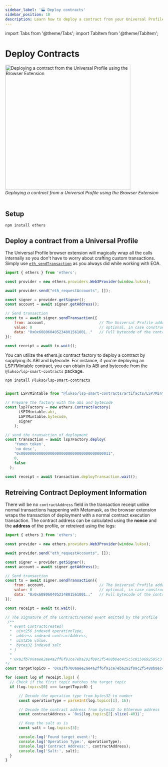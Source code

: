 ```yaml
---
sidebar_label: '🏭 Deploy contracts'
sidebar_position: 10
description: Learn how to deploy a contract from your Universal Profile.
---
```


import Tabs from '@theme/Tabs';
import TabItem from '@theme/TabItem';

# Deploy Contracts

<div style={{textAlign: 'center', color: 'grey'}}>
  <img
    src={require('./img/deploy-contract.png').default}
    alt="Deploying a contract from the Universal Profile using the Browser Extension"
    width="400"
  />
<br/>
<i>Deploying a contract from a Universal Profile using the Browser Extension</i>
<br /><br />
</div>

## Setup

```shell
npm install ethers
```

## Deploy a contract from a Universal Profile

The Universal Profile browser extension will magically wrap all the calls internally so you don't have to worry about crafting custom transactions. Simply use [`eth_sendTransaction`](https://ethereum.org/en/developers/docs/apis/json-rpc/#eth_sendtransaction) as you always did while working with EOA.

<!-- prettier-ignore-start -->

```js
import { ethers } from 'ethers';

const provider = new ethers.providers.Web3Provider(window.lukso);

await provider.send("eth_requestAccounts", []);

const signer = provider.getSigner();
const account = await signer.getAddress();

// Send transaction
const tx = await signer.sendTransaction({
    from: account,                        // The Universal Profile address
    value: 0                              // optional, in case constructor is payable
    data: "0x0x608060405234801561001.."   // Full bytecode of the contract to deploy + constructor args
});

const receipt = await tx.wait();
```

You can utilize the ethers.js contract factory to deploy a contract by supplying its ABI and bytecode. For instance, if you're deploying an LSP7Mintable contract, you can obtain its ABI and bytecode from the `@lukso/lsp-smart-contracts` package.



```shell
npm install @lukso/lsp-smart-contracts
```



<!-- prettier-ignore-start -->

```js

import LSP7Mintable from "@lukso/lsp-smart-contracts/artifacts/LSP7Mintable.json"

// Prepare the factory with the abi and bytecode
const lsp7Factory = new ethers.ContractFactory(
      LSP7Mintable.abi,
      LSP7Mintable.bytecode,
      signer
    );

// send the transaction of deployment
const transaction = await lsp7Factory.deploy(
    'Yamen token',
    'no desc',
    "0x0000000000000000000000000000000000000011",
    0,
    false
  );
          
const receipt = await transaction.deployTransaction.wait();
```
<!-- prettier-ignore-end -->

## Retreiving Contract Deployment Information

There will be no `contractAddress` field in the transaction receipt unlike normal transactions happening with Metamask, as the browser extension wraps the transaction of deployment with a normal contract execution transaction. The contract address can be calculated using the **nonce** and the **address** of the profile, or retreived using the logs:

<!-- prettier-ignore-start -->

```js
import { ethers } from 'ethers';

const provider = new ethers.providers.Web3Provider(window.lukso);

await provider.send("eth_requestAccounts", []);

const signer = provider.getSigner();
const account = await signer.getAddress();

// Send transaction
const tx = await signer.sendTransaction({
    from: account,                        // The Universal Profile address
    value: 0                              // optional, in case constructor is payable
    data: "0x0x608060405234801561001.."   // Full bytecode of the contract to deploy + constructor args
});

const receipt = await tx.wait();

// The signature of the ContractCreated event emitted by the profile
 /**
  * event ContractCreated(
  *  uint256 indexed operationType,
  *  address indexed contractAddress,
  *  uint256 value,
  *  bytes32 indexed salt
  * )
  *
  * 0xa1fb700aaee2ae4a2ff6f91ce7eba292f89c2f5488b8ec4c5c5c8150692595c3 = keccak256('ContractCreated(uint256,address,uint256,bytes32)')
*/
const targetTopic0 = '0xa1fb700aaee2ae4a2ff6f91ce7eba292f89c2f5488b8ec4c5c5c8150692595c3';

for (const log of receipt.logs) {
  // Check if the first topic matches the target topic
  if (log.topics[0] === targetTopic0) {

      // Decode the operation type from bytes32 to number
      const operationType = parseInt(log.topics[1], 16);

      // Decode the contract address from bytes32 to Ethereum address
      const contractAddress = `0x${log.topics[2].slice(-40)}`;

      // Keep the salt as is
      const salt = log.topics[3];

      console.log('Found target event:');
      console.log('Operation Type:', operationType);
      console.log('Contract Address:', contractAddress);
      console.log('Salt:', salt);
  }
}
```
<!-- prettier-ignore-end -->
